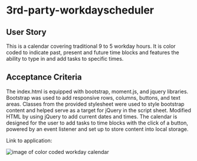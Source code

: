 # 3rd-party-workdayscheduler

## User Story
This is a calendar covering traditional 9 to 5 workday hours. It is color coded to indicate past, present and future time blocks and features the ability to type in and add tasks to specific times. 

## Acceptance Criteria
The index.html is equipped with bootstrap, moment.js, and jquery libraries.  Bootstrap was used to add responsive rows, columns, buttons, and text areas.  Classes from the provided stylesheet were used to style bootstrap content and helped serve as a target for jQuery in the script sheet. Modified HTML by using jQuery to add current dates and times. The calendar is designed for the user to add tasks to time blocks with the click of a button, powered by an event listener and set up to store content into local storage.

Link to application:

![image of color coded workday calendar]()

